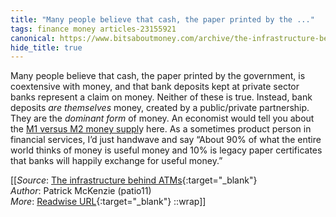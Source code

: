 ```yaml
---
title: "Many people believe that cash, the paper printed by the ..."
tags: finance money articles-23155921
canonical: https://www.bitsaboutmoney.com/archive/the-infrastructure-behind-atms/
hide_title: true
---
```


Many people believe that cash, the paper printed by the government, is coextensive with money, and that bank deposits kept at private sector banks represent a claim on money. Neither of these is true. Instead, bank deposits *are themselves* money, created by a public/private partnership. They are the *dominant form* of money. An economist would tell you about the [M1 versus M2 money suppl](https://pressbooks-dev.oer.hawaii.edu/principlesofeconomics/chapter/27-2-measuring-money-currency-m1-and-m2/)y here. As a sometimes product person in financial services, I’d just handwave and say “About 90% of what the entire world thinks of money is useful money and 10% is legacy paper certificates that banks will happily exchange for useful money.”


[[_Source_: [The infrastructure behind ATMs](https://www.bitsaboutmoney.com/archive/the-infrastructure-behind-atms/){:target="_blank"}<br>
_Author_: Patrick McKenzie (patio11)<br>
_More_: [Readwise URL](https://readwise.io/open/454181765){:target="_blank"}
::wrap]]